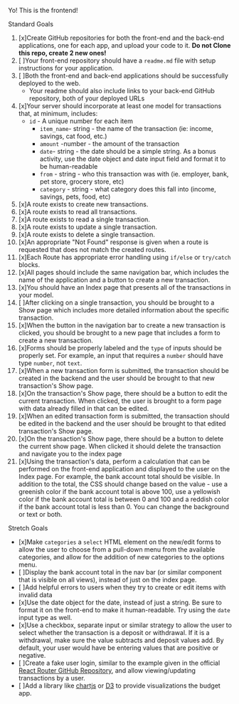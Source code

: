 Yo! This is the frontend!

Standard Goals

1. [x]Create GitHub repositories for both the front-end and the back-end applications, one for each app, and upload your code to it. **Do not Clone this repo, create 2 new ones!**
1. [ ]Your front-end repository should have a `readme.md` file with setup instructions for your application.
1. [ ]Both the front-end and back-end applications should be successfully deployed to the web.
   - Your readme should also include links to your back-end GitHub repository, both of your deployed URLs
4. [x]Your server should incorporate at least one model for transactions that, at minimum, includes:
   - `id` - A unique number for each item
     - `item_name`- string - the name of the transaction (ie: income, savings, cat food, etc.)
     - `amount` -number - the amount of the transaction
     - `date`- string - the date should be a simple string. As a bonus activity, use the date object and date input field and format it to be human-readable
     - `from` - string - who this transaction was with (ie. employer, bank, pet store, grocery store, etc)
     - `category` - string - what category does this fall into (income, savings, pets, food, etc)
1. [x]A route exists to create new transactions.
1. [x]A route exists to read all transactions.
1. [x]A route exists to read a single transaction.
1. [x]A route exists to update a single transaction.
1. [x]A route exists to delete a single transaction.
1. [x]An appropriate "Not Found" response is given when a route is requested that does not match the created routes.
1. [x]Each Route has appropriate error handling using `if/else` or `try/catch` blocks.
11. [x]All pages should include the same navigation bar, which includes the name of the application and a button to create a new transaction.
1. [x]You should have an Index page that presents all of the transactions in your model.
1. [ ]After clicking on a single transaction, you should be brought to a Show page which includes more detailed information about the specific transaction.
1. [x]When the button in the navigation bar to create a new transaction is clicked, you should be brought to a new page that includes a form to create a new transaction.
1. [x]Forms should be properly labeled and the `type` of inputs should be properly set. For example, an input that requires a `number` should have type `number`, not `text`.
1. [x]When a new transaction form is submitted, the transaction should be created in the backend and the user should be brought to that new transaction's Show page.
1. [x]On the transaction's Show page, there should be a button to edit the current transaction. When clicked, the user is brought to a form page with data already filled in that can be edited.
1. [x]When an edited transaction form is submitted, the transaction should be edited in the backend and the user should be brought to that edited transaction's Show page.
1. [x]On the transaction's Show page, there should be a button to delete the current show page. When clicked it should delete the transaction and navigate you to the index page
1. [x]Using the transaction's data, perform a calculation that can be performed on the front-end application and displayed to the user on the Index page. For example, the bank account total should be visible. In addition to the total, the CSS should change based on the value - use a greenish color if the bank account total is above 100, use a yellowish color if the bank account total is between 0 and 100 and a reddish color if the bank account total is less than 0. You can change the background or text or both.

Stretch Goals

- [x]Make `categories` a `select` HTML element on the new/edit forms to allow the user to choose from a pull-down menu from the available categories, and allow for the addition of new categories to the options menu.
- [ ]Display the bank account total in the nav bar (or similar component that is visible on all views), instead of just on the index page.
- [ ]Add helpful errors to users when they try to create or edit items with invalid data
- [x]Use the date object for the date, instead of just a string. Be sure to format it on the front-end to make it human-readable. Try using the `date` input type as well.
- [x]Use a checkbox, separate input or similar strategy to allow the user to select whether the transaction is a deposit or withdrawal. If it is a withdrawal, make sure the value subtracts and deposit values add. By default, your user would have be entering values that are positive or negative.
- [ ]Create a fake user login, similar to the example given in the official[ React Router GitHub Repository](https://github.com/remix-run/react-router/tree/dev/examples/auth), and allow viewing/updating transactions by a user.
- [ ]Add a library like [chartjs](https://www.chartjs.org) or [D3](https://www.chartjs.org) to provide visualizations the budget app.